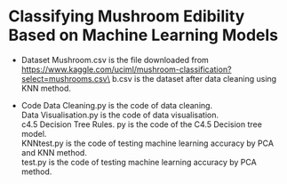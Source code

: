 # Classifying Mushroom Edibility Based on Machine Learning Models 

- Dataset 
Mushroom.csv is the file downloaded from https://www.kaggle.com/uciml/mushroom-classification?select=mushrooms.csv\
b.csv is the dataset after data cleaning using KNN method. 

- Code 
Data Cleaning.py is the code of data cleaning.\
Data Visualisation.py is the code of data visualisation.\
c4.5 Decision Tree Rules. py is the code of the C4.5 Decision tree model. \
KNNtest.py is the code of testing machine learning accuracy by PCA and KNN method.\
test.py is the code of testing machine learning accuracy by PCA method.
